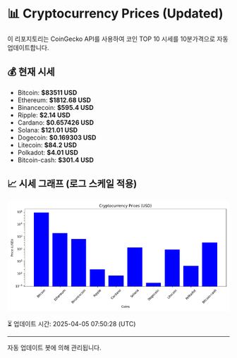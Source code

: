 
# 📊 Cryptocurrency Prices (Updated)

이 리포지토리는 CoinGecko API를 사용하여 코인 TOP 10 시세를 10분가격으로 자동 업데이트합니다.

## 💰 현재 시세
- Bitcoin: **$83511 USD**
- Ethereum: **$1812.68 USD**
- Binancecoin: **$595.4 USD**
- Ripple: **$2.14 USD**
- Cardano: **$0.657426 USD**
- Solana: **$121.01 USD**
- Dogecoin: **$0.169303 USD**
- Litecoin: **$84.2 USD**
- Polkadot: **$4.01 USD**
- Bitcoin-cash: **$301.4 USD**

## 📈 시세 그래프 (로그 스케일 적용)
![Crypto Prices](crypto_prices.png)

⏳ 업데이트 시간: 2025-04-05 07:50:28 (UTC)

---
자동 업데이트 봇에 의해 관리됩니다.
